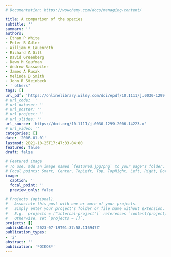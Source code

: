 ```yaml
---
# Documentation: https://wowchemy.com/docs/managing-content/

title: A comparison of the species
subtitle: ''
summary: ''
authors:
- Ethan P White
- Peter B Adler
- William K Lauenroth
- Richard A Gill
- David Greenberg
- Dawn M Kaufman
- Andrew Rassweiler
- James A Rusak
- Melinda D Smith
- John R Steinbeck
- ' others'
tags: []
url_pdf: 'https://onlinelibrary.wiley.com/doi/epdf/10.1111/j.0030-1299.2006.14223.x'
# url_code: ''
# url_dataset: ''
# url_poster: ''
# url_project: ''
# url_slides: ''
url_source: 'https://doi.org/10.1111/j.0030-1299.2006.14223.x'
# url_video: ''
categories: []
date: '2006-01-01'
lastmod: 2021-10-25T17:47:33-04:00
featured: false
draft: false

# Featured image
# To use, add an image named `featured.jpg/png` to your page's folder.
# Focal points: Smart, Center, TopLeft, Top, TopRight, Left, Right, BottomLeft, Bottom, BottomRight.
image:
  caption: ''
  focal_point: ''
  preview_only: false

# Projects (optional).
#   Associate this post with one or more of your projects.
#   Simply enter your project's folder or file name without extension.
#   E.g. `projects = ["internal-project"]` references `content/project/deep-learning/index.md`.
#   Otherwise, set `projects = []`.
projects: []
publishDate: '2023-07-19T01:37:58.116947Z'
publication_types:
- '2'
abstract: ''
publication: '*OIKOS*'
---
```


